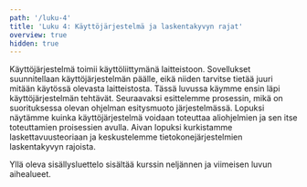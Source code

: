 ```yaml
---
path: '/luku-4'
title: 'Luku 4: Käyttöjärjestelmä ja laskentakyvyn rajat'
overview: true
hidden: true
---
```


Käyttöjärjestelmä toimii käyttöliittymänä laitteistoon. Sovellukset suunnitellaan käyttöjärjestelmän päälle, eikä niiden tarvitse tietää juuri mitään käytössä olevasta laitteistosta. Tässä luvussa käymme ensin läpi käyttöjärjestelmän tehtävät. Seuraavaksi esittelemme prosessin, mikä on suorituksessa olevan ohjelman esitysmuoto järjestelmässä. Lopuksi näytämme kuinka käyttöjärjestelmä voidaan toteuttaa aliohjelmien ja sen itse toteuttamien proisessien avulla. Aivan lopuksi kurkistamme laskettavuusteoriaan ja keskustelemme tietokonejärjestelmien laskentakyvyn rajoista.

<please-login></please-login>

<pages-in-this-section></pages-in-this-section>

Yllä oleva sisällysluettelo sisältää kurssin neljännen ja viimeisen luvun aihealueet.

<exercises-in-this-section></exercises-in-this-section>
